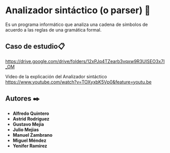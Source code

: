 # Analizador sintáctico (o parser) 🚀

Es un programa informático que analiza una cadena de símbolos de acuerdo a las reglas de una gramática formal.

## Caso de estudio📋
https://drive.google.com/drive/folders/12xPJq4TZearb3vqxw9R3UISEO3x7I_OM

Video de la explicación del Analizador sintáctico 
https://www.youtube.com/watch?v=TOXyxbK5Vp0&feature=youtu.be
 

## Autores ✒️

* **Alfredo Quintero** 
* **Astrid Rodríguez** 
* **Gustavo Mejia**
* **Julio Mejias**
* **Manuel Zambrano**
* **Miguel Méndez**
* **Yenifer Ramirez**
